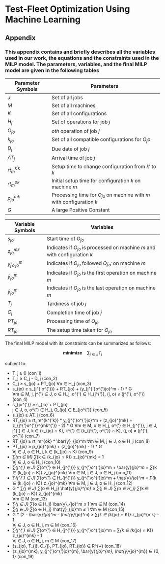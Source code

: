 # Test-Fleet Optimization Using Machine Learning
## Appendix 
### This appendix contains and briefly describes all the variables used in our work, the equations and the constraints used in the MILP model. The parameters, variables, and the final MILP model are given in the following tables


| Parameter Symbols  | Parameters                                            |
|--------------------|-------------------------------------------------------|
| $J$                | Set of all jobs                                       |
| $M$                | Set of all machines                                   |
| $K$                | Set of all configurations                             |
| $H_j$              | Set of operations for job $j$                         |
| $O_{jo}$           | $oth$ operation of job $j$                            |
| $k_{jo}$           | Set of all compatible configurations for $O_jo$       |
| $D_j$              | Due date of job $j$                                   |
| $AT_{j}$           | Arrival time of job $j$                               |
| $rt_m^{k^{'}k}$    | Setup time to change configuration from $k′$ to $k$   |
| $rt_m^{ok}$        | Initial setup time for configuration $k$ on machine $m$|
| $p_{jo}^{mk}$      | Processing time for $O_{jo}$ on machine with $m$ with configuration $k$|
| $G$                | A large Positive Constant                             |

| Variable Symbols          | Variables                                       |
|---------------------------|-------------------------------------------------|
| $s_{jo}$                  | Start time of $O_{jo}$                         |
| $z_{jo}^{mk}$             | Indicates if $O_{jo}$ is processed on machine $m$ and with configuration $k$ |
| $y_{j^{'}o^{'}jo}^{m}$    | Indicates if $O_{jo}$ followed $O_{j^{'}o^{'}}$ on machine $m$ |
| $\bar{y}_{jo}^{m}$        | Indicates if $O_{jo}$ is the first operation on machine $m$ |
| $\hat{y}_{jo}^{m}$        | Indicates if $O_{jo}$ is the last operation on machine $m$ |
| $T_j$                     | Tardiness of job $j$                            |
| $C_j$                     | Completion time of job $j$                      |
| $PT_{jo}$                 | Processing time of $O_{jo}$                     |
| $RT_{jo}$                 | The setup time taken for $O_{jo}$               |

The final MILP model with its constraints can be summarized as follows:

$$\mathbf{minimize} \hspace{1em} \sum_{j\in J} T_j \label{obj}$$

subject to:

- T_j ≥ 0   (con_1)
- T_j ≥ C_j - D_j   (con_2)
- C_j ≥ s_{jo} + PT_{jo}   ∀o ∈ H_j  (con_3)
- s_{jo} ≥ s_{j^{'o^{'}}} + RT_{jo} + (y_{j^{'}o^{'}jo}^m - 1) * G  
  ∀m ∈ M, j, j^{'} ∈ J, o ∈ H_j, o^{'} ∈ H_{j^{'}}, (j, o) ≠ (j^{'}, o^{'}) (con_4)
- s_{jo^{'}} ≥ s_{jo} + PT_{jo}  
  j ∈ J, o, o^{'} ∈ H_j, O_{jo} ∈ E_{jo^{'}} (con_5)
- s_{jo} ≥ AT_j   (con_6)
- RT_{jo} ≥ rt_m^{k^{'k}} * y_{j^{'}o^{'}jo}^m + (z_{jo}^{mk} + z_{j^{'}o^{'}}^{mk^{'}} - 2) * G 
  ∀m ∈ M, o ∈ H_j, o^{'} ∈ H_{j^{'}}, j ∈ J, j^{'} ∈ J, 
  k ∈ (k_{jo} ∩ K), k^{'} ∈ (k_{j^{'}, o^{'}} ∩ K), (j, o) ≠ (j^{'}, o^{'}) (con_7)
- RT_{jo} ≥ rt_m^{ok} * \bar{y}_{jo}^m   ∀m ∈ M, j ∈ J, o ∈ H_j (con_8)
- PT_{jo} ≥ p_{jo}^{mk} + (z_{jo}^{mk} - 1) * G   
  ∀j ∈ J, o ∈ H_j, k ∈ (k_{jo} ∩ K) (con_9)
- ∑_{m ∈ M} ∑_{k ∈ (k_{jo} ∩ K)} z_{jo}^{mk} = 1   
  ∀j ∈ J, o ∈ H_j (con_10)
- ∑_{j^{'} ∈ J} ∑_{o^{'} ∈ H_{j^{'}}} y_{j^{'}o^{'}jo}^m + \bar{y}_{jo}^m = ∑_{k ∈ (k_{jo} ∩ K)} z_{jo}^{mk} 
  ∀m ∈ M, j ∈ J, o ∈ H_j (con_11)
- ∑_{j^{'} ∈ J} ∑_{o^{'} ∈ H_{j^{'}}} y_{j^{'}o^{'}jo}^m + \hat{y}_{jo}^m = ∑_{k ∈ (k_{jo} ∩ K)} z_{jo}^{mk} 
  ∀m ∈ M, j ∈ J, o ∈ H_j (con_12)
- G * ∑_{j ∈ J} ∑_{o ∈ H_j} \hat{y}_{jo}^{m} ≥ ∑_{j ∈ J} ∑_{o ∈ H_j} ∑_{k ∈ (k_{jo} ∩ K)} z_{jo}^{mk}   
  ∀m ∈ M (con_13)
- ∑_{j ∈ J} ∑_{o ∈ H_j} \bar{y}_{jo}^m ≤ 1   ∀m ∈ M (con_14)
- ∑_{j ∈ J} ∑_{o ∈ H_j} \hat{y}_{jo}^m ≤ 1   ∀m ∈ M (con_15)
- G * (2 - \bar{y}_{jo}^m - \hat{y}_{jo}^m) ≥ ∑_{k ∈ (k_{jo} ∩ K)} z_{jo}^{mk} - 1   
  ∀j ∈ J, o ∈ H_j, m ∈ M (con_16)
- ∑_{j^{'} ∈ J} ∑_{o^{'} ∈ H_{j^{'}}} y_{j^{'}o^{'}jo}^m = ∑_{k ∈ (k_{jo} ∩ K)} z_{jo}^{mk} - 1   
  ∀j ∈ J, o ∈ H_j, m ∈ M (con_17)
- \{s_{jo}, T_{j}, C_{j}, PT_{jo}, RT_{jo}\} ∈ R^{+}   (con_18)
- \{z_{jo}^{mk}, y_{j^{'}o^{'}jo}^{m}, \bar{y}_{jo}^{m}, \hat{y}_{jo}^{m}\} ∈ \{0, 1\}   (con_19)
